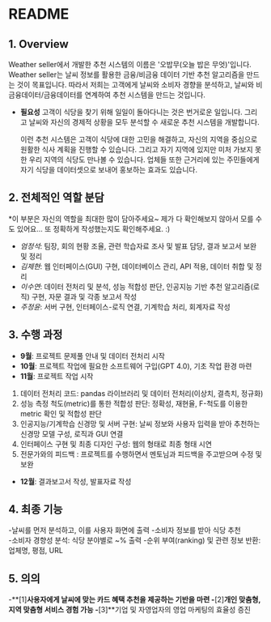 # README

## 1. Overview
  Weather seller에서 개발한 추천 시스템의 이름은 '오밥무(오늘 밥은 무엇)'입니다.
  Weather seller는 날씨 정보를 활용한 금융/비금융 데이터 기반 추천 알고리즘을 만드는 것이 목표입니다.
  따라서 저희는 고객에게 날씨와 소비자 경향을 분석하고, 날씨와 비금융데이터/금융데이터를 연계하여 추천 시스템을 만드는 것입니다.
  
- **필요성**
  고객이 식당을 찾기 위해 일일이 돌아다니는 것은 번거로운 일입니다.
  그리고 날씨와 자신의 경제적 상황을 모두 분석할 수 새로운 추천 시스템을 개발합니다.

  이런 추천 시스템은 고객이 식당에 대한 고민을 해결하고, 자신의 지역을 중심으로 원활한 식사 계획을 진행할 수 있습니다.
  그리고 자기 지역에 있지만 미처 가보지 못한 우리 지역의 식당도 만나볼 수 있습니다.
  업체들 또한 근거리에 있는 주민들에게 자기 식당을 데이터셋으로 보내어 홍보하는 효과도 있습니다.

## 2. 전체적인 역할 분담

*이 부분은 자신의 역할을 최대한 많이 담아주세요~ 제가 다 확인해보지 않아서 모를 수도 있어요...
또 정확하게 작성했는지도 확인해주세요. :)

- *엄정석*: 팀장, 회의 현황 조율, 관련 학습자료 조사 및 발표 담당, 결과 보고서 보완 및 정리
- *김제현*: 웹 인터페이스(GUI) 구현, 데이터베이스 관리, API 적용, 데이터 취합 및 정리
- *이수연*: 데이터 전처리 및 분석, 성능 적합성 판단, 인공지능 기반 추천 알고리즘(로직) 구현, 자문 결과 및 각종 보고서 작성
- *주정윤*: 서버 구현, 인터페이스-로직 연결, 기계학습 처리, 회계자료 작성

## 3. 수행 과정

- **9월**: 프로젝트 문제풀 안내 및 데이터 전처리 시작
- **10월**: 프로젝트 작업에 필요한 소프트웨어 구입(GPT 4.0), 기초 작업 환경 마련
- **11월**: 프로젝트 작업 시작
1. 데이터 전처리 코드: pandas 라이브러리 및 데이터 전처리(이상치, 결측치, 정규화)
2. 성능 측정 척도(metric)를 통한 적합성 판단: 정확성, 재현율, F-척도를 이용한 metric 확인 및 적합성 판단
3. 인공지능/기계학습 신경망 및 서버 구현: 날씨 정보와 사용자 입력을 받아 추천하는 신경망 모델 구성, 로직과 GUI 연결
4. 인터페이스 구현 및 최종 디자인 구성: 웹의 형태로 최종 형태 시연
5. 전문가와의 피드백 : 프로젝트를 수행하면서 멘토님과 피드백을 주고받으며 수정 및 보완
-  **12월**: 결과보고서 작성, 발표자료 작성

## 4. 최종 기능

-날씨를 먼저 분석하고, 이를 사용자 화면에 출력
-소비자 정보를 받아 식당 추천  
-소비자 경향성 분석: 식당 분야별로 ~% 출력
-순위 부여(ranking) 및 관련 정보 반환: 업체명, 평점, URL

## 5. 의의

-**[1]**사용자에게 날씨에 맞는 카드 혜택 추천을 제공하는 기반을 마련
-**[2]**개인 맞춤형, 지역 맞춤형 서비스 경험 가능
-**[3]**기업 및 자영업자의 영업 마케팅의 효율성 증진

